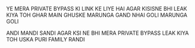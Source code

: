 YE MERA PRIVATE BYPASS KI LINK KE LIYE HAI AGAR KISISNE BHI LEAK KIYA TOH GHAR MAIN GHUSKE MARUNGA GAND NHAI GOLI MARUNGA GOLI

ANDI MANDI SANDI AGAR KSI NE BHI MERA PRIVATE BYPASS LEAK KIYA TOH USKA PURI FAMILY RANDI
